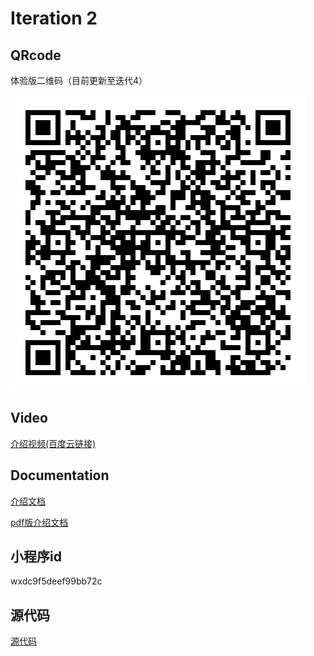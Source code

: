 # Iteration 2

## QRcode

体验版二维码（目前更新至迭代4）

![](https://github.com/wen112358/SmartMobileDevelopment/blob/main/Iteration2/QRcode.jpg)

## Video

[介绍视频(百度云链接)](https://pan.baidu.com/s/1f4vhfDotpKwEUOsfAbbDYg?pwd=lck6)

## Documentation

[介绍文档](https://github.com/wen112358/SmartMobileDevelopment/blob/main/Iteration2/introduction_document.md)

[pdf版介绍文档](https://github.com/wen112358/SmartMobileDevelopment/blob/main/Iteration2/introduction_document.pdf)

## 小程序id

wxdc9f5deef99bb72c

## 源代码

[源代码](https://github.com/wen112358/SmartMobileDevelopment/blob/main/Iteration2/code/)
